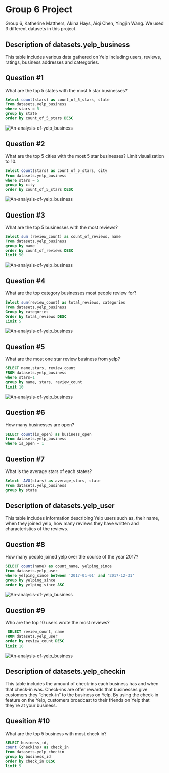 # Group 6 Project
Group 6, Katherine Matthers, Akina Hays, Aiqi Chen, Yingjin Wang. We used 3 different datasets in this project.

## Description of datasets.yelp_business
This table includes various data gathered on Yelp including users, reviews, ratings, business addresses and catergories.

## Question #1
What are the top 5 states with the most 5 star businesses? 

```sql
Select count(stars) as count_of_5_stars, state
From datasets.yelp_business
where stars = 5
group by state
order by count_of_5_stars DESC
```

![An-analysis-of-yelp_business](Group6Visualizations/q1.png)

## Question #2
What are the top 5 cities with the most 5 star businesses? Limit visualization to 10.

```sql
Select count(stars) as count_of_5_stars, city
From datasets.yelp_business
where stars = 5
group by city
order by count_of_5_stars DESC
```

![An-analysis-of-yelp_business](Group6Visualizations/q2.png)

## Question #3
What are the top 5 businesses with the most reviews?

```sql
Select sum (review_count) as count_of_reviews, name
From datasets.yelp_business
group by name
order by count_of_reviews DESC
limit 50
```

![An-analysis-of-yelp_business](Group6Visualizations/q3.png)

## Question #4
What are the top category businesses most people review for?

```sql
Select sum(review_count) as total_reviews, categories
From datasets.yelp_business
Group by categories
Order by total_reviews DESC
Limit 5
```

![An-analysis-of-yelp_business](Group6Visualizations/q4.png)

## Question #5
What are the most one star review business from yelp?

```sql
SELECT name,stars, review_count
FROM datasets.yelp_business
where stars=1
group by name, stars, review_count
limit 10
```

![An-analysis-of-yelp_business](Group6Visualizations/q5.png)

## Question #6
How many businesses are open?

```sql
SELECT count(is_open) as business_open
from datasets.yelp_business
where is_open = 1
```

## Question #7
What is the average stars of each states?

```sql
Select  AVG(stars) as average_stars, state
From datasets.yelp_business
group by state
```

## Description of datasets.yelp_user
This table includes information describing Yelp users such as, their name, when they joined yelp, how many reviews they have written and characteristics of the reviews.

## Question #8
How many people joined yelp over the course of the year 2017?

```sql
SELECT count(name) as count_name, yelping_since
from datasets.yelp_user
where yelping_since between '2017-01-01' and '2017-12-31'
group by yelping_since
order by yelping_since ASC
```

![An-analysis-of-yelp_business](Group6Visualizations/q8.png)

## Question #9 
Who are the top 10 users wrote the most reviews?

```sql
 SELECT review_count, name
FROM datasets.yelp_user
order by review_count DESC 
limit 10
```

![An-analysis-of-yelp_business](Group6Visualizations/q9.png)

## Description of datasets.yelp_checkin
This table includes the amount of check-ins each business has and when that check-in was. Check-ins are offer rewards that businesses give customers they “check-in” to the business on Yelp. By using the check-in feature on the Yelp, customers broadcast to their friends on Yelp that they're at your business.

## Quesition #10
What are the top 5 business with most check in?

```sql
SELECT business_id,
count (checkins) as check_in
from datasets.yelp_checkin
group by business_id
order by check_in DESC
limit 5
```







